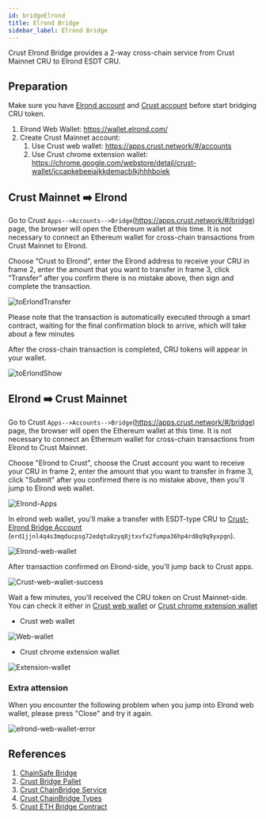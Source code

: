 ```yaml
---
id: bridgeElrond
title: Elrond Bridge
sidebar_label: Elrond Bridge
---
```


Crust Elrond Bridge provides a 2-way cross-chain service from Crust Mainnet CRU to Elrond ESDT CRU.

## Preparation

Make sure you have [Elrond account](https://wallet.elrond.com/) and [Crust account](https://wiki.crust.network/docs/en/crustAccount) before start bridging CRU token.

1. Elrond Web Wallet: https://wallet.elrond.com/
2. Create Crust Mainnet account:
   1. Use Crust web wallet: https://apps.crust.network/#/accounts
   2. Use Crust chrome extension wallet: https://chrome.google.com/webstore/detail/crust-wallet/jccapkebeeiajkkdemacblkjhhhboiek

## Crust Mainnet ➡️ Elrond

Go to Crust `Apps-->Accounts-->Bridge`(https://apps.crust.network/#/bridge) page, the browser will open the Ethereum wallet at this time. It is not necessary to connect an Ethereum wallet for cross-chain transactions from Crust Mainnet to Elrond.

Choose “Crust to Elrond", enter the Elrond address to receive your CRU in frame 2, enter the amount that you want to transfer in frame 3, click “Transfer” after you confirm there is no mistake above, then sign and complete the transaction.

![toErlondTransfer](assets/general/toElrondTransfer.png)

Please note that the transaction is automatically executed through a smart contract, waiting for the final confirmation block to arrive, which will take about a few minutes

After the cross-chain transaction is completed, CRU tokens will appear in your wallet.

![toErlondShow](assets/general/toElrondShow.png)

## Elrond ➡️ Crust Mainnet

Go to Crust `Apps-->Accounts-->Bridge`(https://apps.crust.network/#/bridge) page, the browser will open the Ethereum wallet at this time. It is not necessary to connect an Ethereum wallet for cross-chain transactions from Elrond to Crust Mainnet.

Choose "Elrond to Crust", choose the Crust account you want to receive your CRU in frame 2, enter the amount that you want to transfer in frame 3, click "Submit" after you confirmed there is no mistake above, then you'll jump to Elrond web wallet.

![Elrond-Apps](assets/bridge/elrond-bridge-apps.png)

In elrond web wallet, you'll make a transfer with ESDT-type CRU to [Crust-Elrond Bridge Account](https://explorer.elrond.com/accounts/erd1jjnl4q4s3mqducpsg72edqtu8zyq8jtxvfx2fumpa36hp4rd8q9q9yxpgn) (`erd1jjnl4q4s3mqducpsg72edqtu8zyq8jtxvfx2fumpa36hp4rd8q9q9yxpgn`).

![Elrond-web-wallet](assets/bridge/elrond-web-wallet.png)

After transaction confirmed on Elrond-side, you'll jump back to Crust apps.

![Crust-web-wallet-success](assets/bridge/crust-web-wallet-success.png)

Wait a few minutes, you'll received the CRU token on Crust Mainnet-side. You can check it either in [Crust web wallet](https://apps.crust.network/?rpc=wss%3A%2F%2Fcrust.api.onfinality.io%2Fpublic-ws#/accounts) or [Crust chrome extension wallet](https://chrome.google.com/webstore/detail/crust-wallet/jccapkebeeiajkkdemacblkjhhhboiek)

- Crust web wallet

![Web-wallet](assets/bridge/crust-web-wallet.png)

- Crust chrome extension wallet

![Extension-wallet](assets/bridge/crust-extension-wallet.png)

### Extra attension

When you encounter the following problem when you jump into Elrond web wallet, please press "Close" and try it again.

![elrond-web-wallet-error](assets/bridge/elrond-web-wallet-error.png)

## References

1. [ChainSafe Bridge](https://github.com/ChainSafe/ChainBridge)
2. [Crust Bridge Pallet](https://github.com/crustio/crust/tree/mainnet/cstrml/bridge)
3. [Crust ChainBridge Service](https://github.com/crustio/ChainBridge)
4. [Crust ChainBridge Types](https://github.com/crustio/chainbridge-substrate-events)
5. [Crust ETH Bridge Contract](https://github.com/crustio/chainbridge-solidity)

